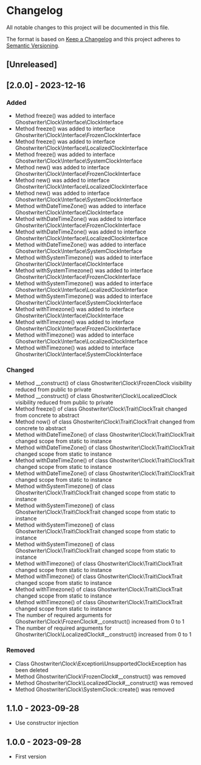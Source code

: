 # Changelog

All notable changes to this project will be documented in this file.

The format is based on [Keep a Changelog](http://keepachangelog.com/)
and this project adheres to [Semantic Versioning](http://semver.org/).

## [Unreleased]

## [2.0.0] - 2023-12-16

### Added

- Method freeze() was added to interface Ghostwriter\Clock\Interface\ClockInterface
- Method freeze() was added to interface Ghostwriter\Clock\Interface\FrozenClockInterface
- Method freeze() was added to interface Ghostwriter\Clock\Interface\LocalizedClockInterface
- Method freeze() was added to interface Ghostwriter\Clock\Interface\SystemClockInterface
- Method new() was added to interface Ghostwriter\Clock\Interface\FrozenClockInterface
- Method new() was added to interface Ghostwriter\Clock\Interface\LocalizedClockInterface
- Method new() was added to interface Ghostwriter\Clock\Interface\SystemClockInterface
- Method withDateTimeZone() was added to interface Ghostwriter\Clock\Interface\ClockInterface
- Method withDateTimeZone() was added to interface Ghostwriter\Clock\Interface\FrozenClockInterface
- Method withDateTimeZone() was added to interface Ghostwriter\Clock\Interface\LocalizedClockInterface
- Method withDateTimeZone() was added to interface Ghostwriter\Clock\Interface\SystemClockInterface
- Method withSystemTimezone() was added to interface Ghostwriter\Clock\Interface\ClockInterface
- Method withSystemTimezone() was added to interface Ghostwriter\Clock\Interface\FrozenClockInterface
- Method withSystemTimezone() was added to interface Ghostwriter\Clock\Interface\LocalizedClockInterface
- Method withSystemTimezone() was added to interface Ghostwriter\Clock\Interface\SystemClockInterface
- Method withTimezone() was added to interface Ghostwriter\Clock\Interface\ClockInterface
- Method withTimezone() was added to interface Ghostwriter\Clock\Interface\FrozenClockInterface
- Method withTimezone() was added to interface Ghostwriter\Clock\Interface\LocalizedClockInterface
- Method withTimezone() was added to interface Ghostwriter\Clock\Interface\SystemClockInterface

### Changed

- Method __construct() of class Ghostwriter\Clock\FrozenClock visibility reduced from public to private
- Method __construct() of class Ghostwriter\Clock\LocalizedClock visibility reduced from public to private
- Method freeze() of class Ghostwriter\Clock\Trait\ClockTrait changed from concrete to abstract
- Method now() of class Ghostwriter\Clock\Trait\ClockTrait changed from concrete to abstract
- Method withDateTimeZone() of class Ghostwriter\Clock\Trait\ClockTrait changed scope from static to instance
- Method withDateTimeZone() of class Ghostwriter\Clock\Trait\ClockTrait changed scope from static to instance
- Method withDateTimeZone() of class Ghostwriter\Clock\Trait\ClockTrait changed scope from static to instance
- Method withDateTimeZone() of class Ghostwriter\Clock\Trait\ClockTrait changed scope from static to instance
- Method withSystemTimezone() of class Ghostwriter\Clock\Trait\ClockTrait changed scope from static to instance
- Method withSystemTimezone() of class Ghostwriter\Clock\Trait\ClockTrait changed scope from static to instance
- Method withSystemTimezone() of class Ghostwriter\Clock\Trait\ClockTrait changed scope from static to instance
- Method withSystemTimezone() of class Ghostwriter\Clock\Trait\ClockTrait changed scope from static to instance
- Method withTimezone() of class Ghostwriter\Clock\Trait\ClockTrait changed scope from static to instance
- Method withTimezone() of class Ghostwriter\Clock\Trait\ClockTrait changed scope from static to instance
- Method withTimezone() of class Ghostwriter\Clock\Trait\ClockTrait changed scope from static to instance
- Method withTimezone() of class Ghostwriter\Clock\Trait\ClockTrait changed scope from static to instance
- The number of required arguments for Ghostwriter\Clock\FrozenClock#__construct() increased from 0 to 1
- The number of required arguments for Ghostwriter\Clock\LocalizedClock#__construct() increased from 0 to 1

### Removed

- Class Ghostwriter\Clock\Exception\UnsupportedClockException has been deleted
- Method Ghostwriter\Clock\FrozenClock#__construct() was removed
- Method Ghostwriter\Clock\LocalizedClock#__construct() was removed
- Method Ghostwriter\Clock\SystemClock::create() was removed

## 1.1.0 - 2023-09-28

- Use constructor injection

## 1.0.0 - 2023-09-28

- First version
